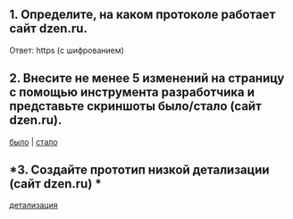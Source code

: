 ## 1. Определите, на каком протоколе работает сайт dzen.ru.

Ответ: https (с шифрованием)

## 2. Внесите не менее 5 изменений на страницу с помощью инструмента разработчика и представьте скриншоты было/стало (сайт dzen.ru).

[было](1.jpg) | [стало](2.jpg)

## *3. Создайте прототип низкой детализации (сайт dzen.ru) *

[детализация](3.png)